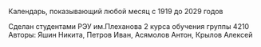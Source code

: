 Календарь, показывающий любой месяц с 1919 до 2029 годов

Сделан студентами РЭУ им.Плеханова 2 курса обучения группы 4210
Авторы: Яшин Никита, Петров Иван, Асямолов Антон, Крылов Алексей
